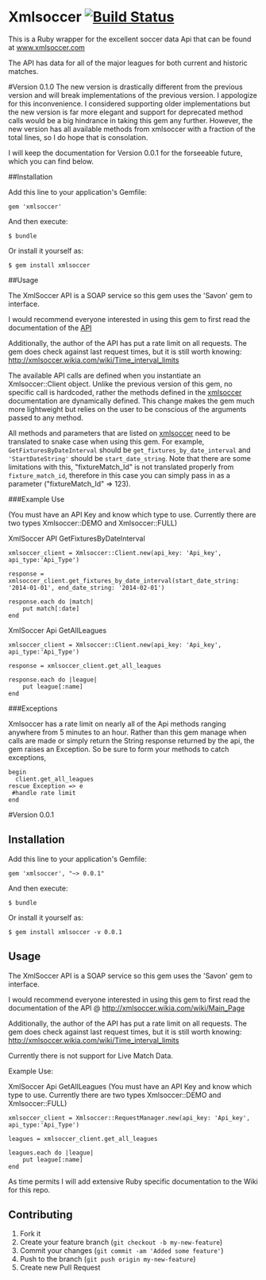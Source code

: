 
# Xmlsoccer [![Build Status](https://secure.travis-ci.org/eifion/url_formatter.png)](https://secure.travis-ci.org/eifion/url_formatter.png)

This is a Ruby wrapper for the excellent soccer data Api that can be found at www.xmlsoccer.com

The API has data for all of the major leagues for both current and historic matches.

#Version 0.1.0
The new version is drastically different from the previous version and will break implementations of the previous version. I appologize for this inconvenience. I considered supporting older implementations but the new version is far more elegant and support for deprecated method calls would be a big hindrance in taking this gem any further.  However, the new version has all available methods from xmlsoccer with a fraction of the total lines, so I do hope that is consolation. 

I will keep the documentation for Version 0.0.1 for the forseeable future, which you can find below.

##Installation

Add this line to your application's Gemfile:

    gem 'xmlsoccer'

And then execute:

    $ bundle

Or install it yourself as:

    $ gem install xmlsoccer
    
##Usage 

The XmlSoccer API is a SOAP service so this gem uses the 'Savon' gem to interface.

I would recommend everyone interested in using this gem to first read the documentation of the [API](http://xmlsoccer.wikia.com/wiki/Main_Page)

Additionally, the author of the API has put a rate limit on all requests. The gem does check against last request times, but it is still worth knowing: http://xmlsoccer.wikia.com/wiki/Time_interval_limits

The available API calls are defined when you instantiate an Xmlsoccer::Client object.  Unlike the previous version of this gem, no specific call is hardcoded, rather the methods defined in the [xmlsoccer](http://www.xmlsoccer.com/FootballData.asmx?WSDL) documentation are dynamically defined. This change makes the gem much more lightweight but relies on the user to be conscious of the arguments passed to any method.

All methods and parameters that are listed on [xmlsoccer](http://www.xmlsoccer.com/FootballData.asmx?WSDL) need to be translated to snake case when using this gem. For example, `GetFixturesByDateInterval` should be  `get_fixtures_by_date_interval` and `'StartDateString'` should be `start_date_string`. Note that there are some limitations with this, "fixtureMatch_Id" is not translated properly from `fixture_match_id`, therefore in this case you can simply pass in as a parameter ("fixtureMatch_Id" => 123).
 

###Example Use

(You must have an API Key and know which type to use.  Currently there are two types Xmlsoccer::DEMO and Xmlsoccer::FULL)

XmlSoccer API GetFixturesByDateInterval

	xmlsoccer_client = Xmlsoccer::Client.new(api_key: 'Api_key', api_type:'Api_Type')

	response = xmlsoccer_client.get_fixtures_by_date_interval(start_date_string: '2014-01-01', end_date_string: '2014-02-01')
	
	response.each do |match|
		put match[:date]
	end


XmlSoccer Api GetAllLeagues


	xmlsoccer_client = Xmlsoccer::Client.new(api_key: 'Api_key', api_type:'Api_Type')

	response = xmlsoccer_client.get_all_leagues
	
	response.each do |league|
		put league[:name]
	end

###Exceptions

Xmlsoccer has a rate limit on nearly all of the Api methods ranging anywhere from 5 minutes to an hour.  Rather than this gem manage when calls are made or simply return the String response returned by the api, the gem raises an Exception. So be sure to form your methods to catch exceptions,

	begin
	  client.get_all_leagues
	rescue Exception => e
	 #handle rate limit
	end 


#Version 0.0.1

## Installation

Add this line to your application's Gemfile:

    gem 'xmlsoccer', "~> 0.0.1"

And then execute:

    $ bundle

Or install it yourself as:

    $ gem install xmlsoccer -v 0.0.1

## Usage

The XmlSoccer API is a SOAP service so this gem uses the 'Savon' gem to interface.

I would recommend everyone interested in using this gem to first read the documentation of the API @ http://xmlsoccer.wikia.com/wiki/Main_Page

Additionally, the author of the API has put a rate limit on all requests. The gem does check against last request times, but it is still worth knowing: http://xmlsoccer.wikia.com/wiki/Time_interval_limits

Currently there is not support for Live Match Data.

Example Use:

XmlSoccer Api GetAllLeagues
(You must have an API Key and know which type to use.  Currently there are two types Xmlsoccer::DEMO and Xmlsoccer::FULL)

	xmlsoccer_client = Xmlsoccer::RequestManager.new(api_key: 'Api_key', api_type:'Api_Type')

	leagues = xmlsoccer_client.get_all_leagues

	leagues.each do |league|
		put league[:name]
	end

As time permits I will add extensive Ruby specific documentation to the Wiki for this repo.

## Contributing

1. Fork it
2. Create your feature branch (`git checkout -b my-new-feature`)
3. Commit your changes (`git commit -am 'Added some feature'`)
4. Push to the branch (`git push origin my-new-feature`)
5. Create new Pull Request
